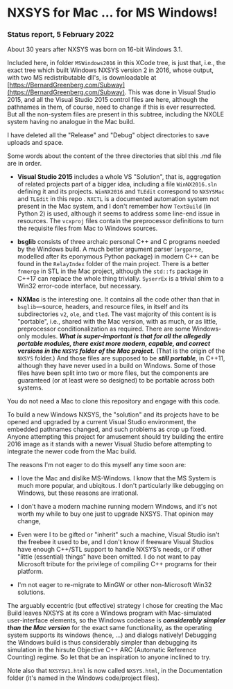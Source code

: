 # NXSYS for Mac ... for MS Windows!
### Status report, 5 February 2022
About 30 years after NXSYS was born on 16-bit Windows 3.1.

Included here, in folder `MSWindows2016` in this XCode tree, is just that, i.e., the exact tree which built Windows NXSYS version 2 in 2016, whose output, with two MS redistributable dll's, is downloadable at [https://BernardGreenberg.com/Subway](https://BernardGreenberg.com/Subway).  This was done in Visual Studio 2015, and all the Visual Studio 2015 control files are here, although the pathnames in them, of course, need  to change if this is ever resurrected.  But all the non-system files are present in this subtree, including the NXOLE system having no analogue in the Mac build.

I have deleted all the "Release" and "Debug" object directories to save uploads and space.

Some words about the content of the three directories that sibl this .md file are in order.

- **Visual Studio 2015** includes a whole VS "Solution", that is, aggregation of related projects part of a bigger idea, including a file `WinNX2016.sln` defining it and its projects. `WinNX2016` and `TLEdit` correspond to `NXSYSMac` and `TLEdit` in this repo . `NXCTL` is a documented automation system not present in the Mac system, and I don't remember how `TextBuild` (in Python 2) is used, although it seems to address some line-end issue in resources.  The `vcxproj` files contain the preprocessor definitions to turn the requisite files from Mac to Windows sources.

- **bsglib** consists of three archaic personal C++ and C programs needed by the Windows build. A much better argument parser (`argparse`, modelled after its eponymous Python package) in modern C++ can be found in the `RelayIndex` folder of the main project. There is a better `fnmerge` in STL in the Mac project, although the `std::fs` package in C++17 can replace the whole thing trivially. `SyserrEx` is a trivial shim to a Win32 error-code interface, but necessary.

- **NXMac** is the interesting one.  It contains all the code other than that in `bsglib`—source, headers, and resource files, in itself and its subdirectories `v2`, `ole`, and `tled`. The vast majority of this content is is "portable", i.e., shared with the Mac version, with as much, or as little, preprocessor conditionalization as required.  There are some Windows-only modules.  ***What is super-important is that for all the allegedly portable modules, there exist more modern, capable, and correct versions in the `NXSYS` folder of the Mac project.*** (That is the origin of the `NXSYS` folder.) And those files are supposed to be ***still portable***, in C++11, although they have never used in a build on Windows.  Some of those files have been split into two or more files, but the components are guaranteed (or at least were so designed) to be portable across both systems.

You do not need a Mac to clone this repository and engage with this code.

To build a new Windows NXSYS, the "solution" and its projects have to be opened and upgraded by a current Visual Studio environment, the embedded pathnames changed, and such problems as crop up fixed. Anyone attempting this project for amusement should try building the entire 2016 image as it stands with a newer Visual Studio before attempting to integrate the newer code from the Mac build.

The reasons I'm not eager to do this myself any time soon are:

- I love the Mac and dislike MS-Windows. I know that the MS System is much more popular, and ubiqitous. I don't particularly like debugging on Windows, but these reasons are irrational.

- I don't have a modern machine running modern Windows, and it's not worth my while to buy one just to upgrade NXSYS.  That opinion may change,

- Even were I to be gifted or "inherit" such a machine, Visual Studio isn't the freebee it used to be, and I don't know if freeware Visual Studios have enough C++/STL support to handle NXSYS’s needs, or if other "little (essential) things" have been omitted. I do not want to pay Microsoft tribute for the privilege of compiling C++ programs for their platform.

- I'm not eager to re-migrate to MinGW or other non-Microsoft Win32 solutions.

The arguably eccentric (but effective) strategy I chose for creating the Mac Build leaves NXSYS at its core a Windows program with Mac-simulated user-interface elements, so the Windows codebase is ***considerably simpler than the Mac version*** for the exact same functionality, as the operating system supports its windows (hence, ...) and dialogs natively!  Debugging the Windows build is thus considerably simpler than debugging its simulation in the hirsute Objective C++ ARC (Automatic Reference Counting) regime.  So let that be an inspiration to anyone inclined to try.

Note also that `NXSYSV1.html` is now called `NXSYS.html`, in the Documentation folder (it's named in the Windows code/project files).
